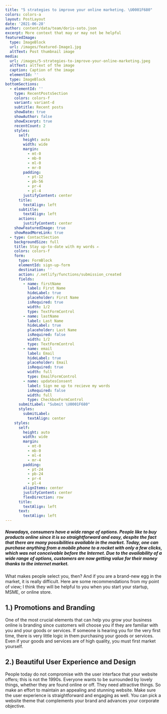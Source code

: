```yaml
---
title: "5 strategies to improve your online marketing. \U0001F680"
colors: colors-a
layout: PostLayout
date: '2021-06-28'
author: content/data/team/doris-soto.json
excerpt: More context that may or may not be helpful
featuredImage:
  type: ImageBlock
  url: /images/featured-Image1.jpg
  altText: Post thumbnail image
media:
  url: /images/5-strategies-to-improve-your-online-marketing.jpeg
  altText: altText of the image
  caption: Caption of the image
  elementId: ''
  type: ImageBlock
bottomSections:
  - elementId: ''
    type: RecentPostsSection
    colors: colors-f
    variant: variant-d
    subtitle: Recent posts
    showDate: true
    showAuthor: false
    showExcerpt: true
    recentCount: 2
    styles:
      self:
        height: auto
        width: wide
        margin:
          - mt-0
          - mb-0
          - ml-0
          - mr-0
        padding:
          - pt-12
          - pb-56
          - pr-4
          - pl-4
        justifyContent: center
      title:
        textAlign: left
      subtitle:
        textAlign: left
      actions:
        justifyContent: center
    showFeaturedImage: true
    showReadMoreLink: true
  - type: ContactSection
    backgroundSize: full
    title: Stay up-to-date with my words ✍️
    colors: colors-f
    form:
      type: FormBlock
      elementId: sign-up-form
      destination: ''
      action: /.netlify/functions/submission_created
      fields:
        - name: firstName
          label: First Name
          hideLabel: true
          placeholder: First Name
          isRequired: true
          width: 1/2
          type: TextFormControl
        - name: lastName
          label: Last Name
          hideLabel: true
          placeholder: Last Name
          isRequired: false
          width: 1/2
          type: TextFormControl
        - name: email
          label: Email
          hideLabel: true
          placeholder: Email
          isRequired: true
          width: full
          type: EmailFormControl
        - name: updatesConsent
          label: Sign me up to recieve my words
          isRequired: false
          width: full
          type: CheckboxFormControl
      submitLabel: "Submit \U0001F680"
      styles:
        submitLabel:
          textAlign: center
    styles:
      self:
        height: auto
        width: wide
        margin:
          - mt-0
          - mb-0
          - ml-4
          - mr-4
        padding:
          - pt-24
          - pb-24
          - pr-4
          - pl-4
        alignItems: center
        justifyContent: center
        flexDirection: row
      title:
        textAlign: left
      text:
        textAlign: left
---
```

##### Nowadays, consumers have a wide range of options. People like to buy products online since it is so straightforward and easy, despite the fact that there are many possibilities available in the market. Today, one can purchase anything from a mobile phone to a rocket with only a few clicks, which was not conceivable before the Internet. Due to the availability of a wide range of options, customers are now getting value for their money thanks to the internet market.

What makes people select you, then? And if you are a brand-new egg in the market, it is really difficult. Here are some recommendations from my point of view; I think they will be helpful to you when you start your startup, MSME, or online store.

## 1.) Promotions and Branding

One of the most crucial elements that can help you grow your business online is branding since customers will choose you if they are familiar with you and your goods or services. If someone is hearing you for the very first time, there is very little logic in them purchasing your goods or services. Even if your goods and services are of high quality, you must first market yourself.

## 2.) Beautiful User Experience and Design

People today do not compromise with the user interface that your website offers; this is not the 1990s. Everyone wants to be surrounded by lovely things, whether they are found online or off. They need attractive things. So make an effort to maintain an appealing and stunning website. Make sure the user experience is straightforward and engaging as well. You can pick a website theme that complements your brand and advances your corporate objective.
